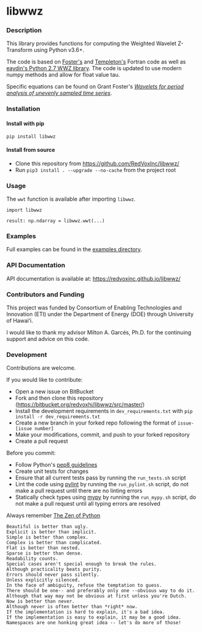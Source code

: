 # libwwz

### Description

This library provides functions for computing the Weighted Wavelet Z-Transform using Python v3.6+.

The code is based on [Foster's](http://adsabs.harvard.edu/full/1996AJ....112.1709F) and [Templeton's](http://adsabs.harvard.edu/full/2004JAVSO..32...41T) Fortran code as well as [eaydin's Python 2.7 WWZ library](https://github.com/eaydin/WWZ). The code is updated to use modern numpy methods and allow for float value tau.

Specific equations can be found on Grant Foster's [_Wavelets for period analysis of unevenly sampled time series_](http://adsabs.harvard.edu/full/1996AJ....112.1709F).   

### Installation

#### Install with pip

```
pip install libwwz
```

#### Install from source

* Clone this repository from https://github.com/RedVoxInc/libwwz/
* Run `pip3 install . --upgrade --no-cache` from the project root

### Usage

The `wwt` function is available after importing `libwwz`.

```
import libwwz

result: np.ndarray = libwwz.wwt(...)
```

### Examples

Full examples can be found in the [examples directory](https://github.com/RedVoxInc/libwwz/blob/master/examples/example_wwz.py).

### API Documentation

API documentation is available at: https://redvoxinc.github.io/libwwz/

### Contributors and Funding

This project was funded by Consortium of Enabling Technologies and Innovation (ETI) under 
the Department of Energy (DOE) through University of Hawaiʻi.

I would like to thank my advisor Milton A. Garcés, Ph.D. for the continuing support and advice on this code.


### Development

Contributions are welcome.

If you would like to contribute:

* Open a new issue on BitBucket
* Fork and then clone this repository (https://bitbucket.org/redvoxhi/libwwz/src/master/)
* Install the development requirements in `dev_requirements.txt` with `pip install -r dev_requirements.txt`
* Create a new branch in your forked repo following the format of `issue-[issue number]`
* Make your modifications, commit, and push to your forked repository
* Create a pull request

Before you commit:

* Follow Python's [pep8 guidelines](https://www.python.org/dev/peps/pep-0008/)
* Create unit tests for changes
* Ensure that all current tests pass by running the `run_tests.sh` script
* Lint the code using [pylint](https://www.pylint.org/) by running the `run_pylint.sh` script, do not make a pull request until there are no linting errors
* Statically check types using [mypy](http://mypy-lang.org/) by running the `run_mypy.sh` script, do not make a pull request until all typing errors are resolved

Always remember [The Zen of Python](https://www.python.org/dev/peps/pep-0020/)

```
Beautiful is better than ugly.
Explicit is better than implicit.
Simple is better than complex.
Complex is better than complicated.
Flat is better than nested.
Sparse is better than dense.
Readability counts.
Special cases aren't special enough to break the rules.
Although practicality beats purity.
Errors should never pass silently.
Unless explicitly silenced.
In the face of ambiguity, refuse the temptation to guess.
There should be one-- and preferably only one --obvious way to do it.
Although that way may not be obvious at first unless you're Dutch.
Now is better than never.
Although never is often better than *right* now.
If the implementation is hard to explain, it's a bad idea.
If the implementation is easy to explain, it may be a good idea.
Namespaces are one honking great idea -- let's do more of those!
```
